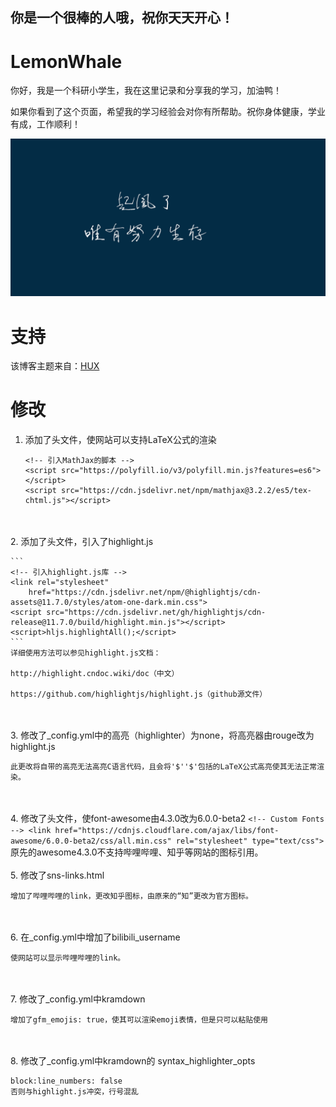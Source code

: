 ## 你是一个很棒的人哦，祝你天天开心！

# LemonWhale
你好，我是一个科研小学生，我在这里记录和分享我的学习，加油鸭！

如果你看到了这个页面，希望我的学习经验会对你有所帮助。祝你身体健康，学业有成，工作顺利！

![起风了](img/../../../img/inabout.png)

# 支持
该博客主题来自：[HUX](<https://github.com/Huxpro/huxpro.github.io">)

# 修改
1. 添加了头文件，使网站可以支持LaTeX公式的渲染

    ```
    <!-- 引入MathJax的脚本 -->
    <script src="https://polyfill.io/v3/polyfill.min.js?features=es6"></script>
    <script src="https://cdn.jsdelivr.net/npm/mathjax@3.2.2/es5/tex-chtml.js"></script>
    ```
<br><br/>
2. 添加了头文件，引入了highlight.js

    ```
    <!-- 引入highlight.js库 -->
    <link rel="stylesheet"
        href="https://cdn.jsdelivr.net/npm/@highlightjs/cdn-assets@11.7.0/styles/atom-one-dark.min.css">
    <script src="https://cdn.jsdelivr.net/gh/highlightjs/cdn-release@11.7.0/build/highlight.min.js"></script>
    <script>hljs.highlightAll();</script>
    ```
    详细使用方法可以参见highlight.js文档：

    http://highlight.cndoc.wiki/doc（中文）

    https://github.com/highlightjs/highlight.js（github源文件）
<br><br/>
3. 修改了_config.yml中的高亮（highlighter）为none，将高亮器由rouge改为highlight.js

    此更改将自带的高亮无法高亮C语言代码，且会将'$''$'包括的LaTeX公式高亮使其无法正常渲染。
<br><br/>
4. 修改了头文件，使font-awesome由4.3.0改为6.0.0-beta2
    ```
    <!-- Custom Fonts -->
    <link href="https://cdnjs.cloudflare.com/ajax/libs/font-awesome/6.0.0-beta2/css/all.min.css" rel="stylesheet"
            type="text/css">
    ```
    原先的awesome4.3.0不支持哔哩哔哩、知乎等网站的图标引用。
<br><br/>
5. 修改了sns-links.html

    增加了哔哩哔哩的link，更改知乎图标，由原来的“知”更改为官方图标。
<br><br/>
6. 在_config.yml中增加了bilibili_username

    使网站可以显示哔哩哔哩的link。
<br><br/>
7. 修改了_config.yml中kramdown

    增加了gfm_emojis: true，使其可以渲染emoji表情，但是只可以粘贴使用
<br><br/>
8. 修改了_config.yml中kramdown的 syntax_highlighter_opts

    block:line_numbers: false   
    否则与highlight.js冲突，行号混乱
<br><br/>